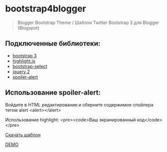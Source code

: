 bootstrap4blogger
=================
>Blogger Bootstrap Theme / Шаблон Twitter Bootstrap 3 для Blogger (Blogspot)

Подключенные библиотеки:
-----------------
* [bootstrap 3](https://github.com/twbs/bootstrap)
* [highlight.js](https://github.com/isagalaev/highlight.js)
* [bootstrap-select](http://silviomoreto.github.io/bootstrap-select/)
* [jquery 2](https://github.com/jquery/jquery)
* [spoiler-alert](https://github.com/joshbuddy/spoiler-alert)

Использование spoiler-alert:
-----------------
Войдите в HTML редактирование и оберните содержимое спойлера тегом alert 
&lt;alert&gt;&lt;/alert&gt;

Использование highlight:
&lt;pre&gt;&lt;code&gt;Ваш экранированный код&lt;/code&gt;&lt;/pre&gt;

<a href="//github.com/qertis/bootstrap4blogger/blob/master/bootstrap4blogspot.xml" target="_blank">
  Скачать шаблон
</a>   

[DEMO](http://blog.baskovsky.ru/)
